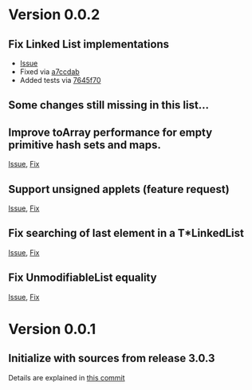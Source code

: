 # Version 0.0.2

## Fix Linked List implementations

* [Issue](https://github.com/slimjars/trove4j-main/issues/25)
* Fixed via [a7ccdab](https://github.com/slimjars/trove4j-main/a7ccdab90d2e5d53fcc9b303ee481fd3265f35b9)
* Added tests via [7645f70](https://github.com/slimjars/trove4j-main/7645f703b6b17badc0653ab555ab2b07e8c43219)

## Some changes still missing in this list...

## Improve toArray performance for empty primitive hash sets and maps.

[Issue](https://github.com/slimjars/trove4j-main/issues/9),
[Fix](https://github.com/slimjars/trove4j-main/issues/10)

## Support unsigned applets (feature request)

[Issue](https://github.com/slimjars/trove4j-main/issues/7),
[Fix](https://github.com/slimjars/trove4j-main/issues/8)

## Fix searching of last element in a T*LinkedList

[Issue](https://github.com/slimjars/trove4j-main/issues/3),
[Fix](https://github.com/slimjars/trove4j-main/issues/4)

## Fix UnmodifiableList equality

[Issue](https://github.com/slimjars/trove4j-main/issues/1),
[Fix](https://github.com/slimjars/trove4j-main/issues/2)

# Version 0.0.1

## Initialize with sources from release 3.0.3

Details are explained in [this commit](
https://github.com/slimjars/trove4j-main/commit/4a1d063a1015afbb1c846327e0e20346d60a6e80)
